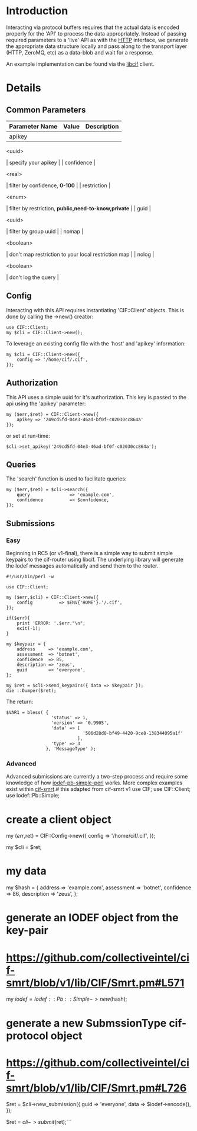 # Introduction #


Interacting via protocol buffers requires that the actual data is encoded properly for the 'API' to process the data appropriately. Instead of passing required parameters to a 'live' API as with the [HTTP](API_HTTP_v1.md) interface, we generate the appropriate data structure locally and pass along to the transport layer (HTTP, ZeroMQ, etc) as a data-blob and wait for a response.

An example implementation can be found via the [libcif](https://raw.github.com/collectiveintel/libcif/v1/lib/CIF/Client.pm) client.

# Details #
## Common Parameters ##

| Parameter Name | Value | Description |
|:---------------|:------|:------------|
| apikey         | 

&lt;uuid&gt;

 | specify your apikey |
| confidence     | 

&lt;real&gt;

 | filter by confidence, **0-100** |
| restriction    | 

&lt;enum&gt;

 | filter by restriction, **public,need-to-know,private** |
| guid           | 

&lt;uuid&gt;

 | filter by group uuid |
| nomap          | 

&lt;boolean&gt;

 | don't map restriction to your local restriction map |
| nolog          | 

&lt;boolean&gt;

 | don't log the query |

## Config ##
Interacting with this API requires instantiating 'CIF::Client' objects. This is done by calling the ->new() creator:
```
use CIF::Client;
my $cli = CIF::Client->new();
```
To leverage an existing config file with the 'host' and 'apikey' information:
```
my $cli = CIF::Client->new({
    config => '/home/cif/.cif',
});
```
## Authorization ##
This API uses a simple uuid for it's authorization. This key is passed to the api using the 'apikey' parameter:

```
my ($err,$ret) = CIF::Client->new({
    apikey => '249cd5fd-04e3-46ad-bf0f-c02030cc864a'
});
```

or set at run-time:
```
$cli->set_apikey('249cd5fd-04e3-46ad-bf0f-c02030cc864a');
```
## Queries ##
The 'search' function is used to facilitate queries:
```
my ($err,$ret) = $cli->search({
    query               => 'example.com',
    confidence          => $confidence,
});
```
## Submissions ##
### Easy ###
Beginning in RC5 (or v1-final), there is a simple way to submit simple keypairs to the cif-router using libcif. The underlying library will generate the Iodef messages automatically and send them to the router.
```
#!/usr/bin/perl -w

use CIF::Client;

my ($err,$cli) = CIF::Client->new({
    config          => $ENV{'HOME'}.'/.cif',
});

if($err){
    print 'ERROR: '.$err."\n";
    exit(-1);
}

my $keypair = {
    address     => 'example.com',
    assessment  => 'botnet',
    confidence  => 85,
    description => 'zeus',
    guid        => 'everyone',
};

my $ret = $cli->send_keypairs({ data => $keypair });
die ::Dumper($ret);
```

The return:
```
$VAR1 = bless( {
                 'status' => 1,
                 'version' => '0.9905',
                 'data' => [
                             '506d28d0-bf49-4420-9ce8-138344095a1f'
                           ],
                 'type' => 3
               }, 'MessageType' );
```
### Advanced ###
Advanced submissions are currently a two-step process and require some knowledge of how [iodef-pb-simple-perl](https://github.com/collectiveintel/iodef-pb-simple-perl) works. More complex examples exist within [cif-smrt](https://github.com/collectiveintel/cif-smrt/tree/v1).# this adapted from cif-smrt v1
use CIF;
use CIF::Client;
use Iodef::Pb::Simple;

# create a client object
my ($err,$ret) = CIF::Config->new({
    config => '/home/cif/.cif',
});

my $cli = $ret;

# my data
my $hash = {
    address     => 'example.com',
    assessment  => 'botnet',
    confidence  => 86,
    description => 'zeus',
};

# generate an IODEF object from the key-pair
# https://github.com/collectiveintel/cif-smrt/blob/v1/lib/CIF/Smrt.pm#L571
my $iodef = Iodef::Pb::Simple->new($hash);

# generate a new SubmssionType cif-protocol object
# https://github.com/collectiveintel/cif-smrt/blob/v1/lib/CIF/Smrt.pm#L726
$ret = $cli->new_submission({
    guid    => 'everyone',
    data    => $iodef->encode(),
});
    
$ret = $cli->submit($ret);```